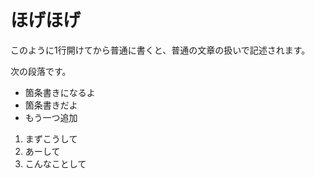 # ほげほげ

このように1行開けてから普通に書くと、普通の文章の扱いで記述されます。

次の段落です。

* 箇条書きになるよ
* 箇条書きだよ
* もう一つ追加

1. まずこうして
2. あーして
3. こんなことして
